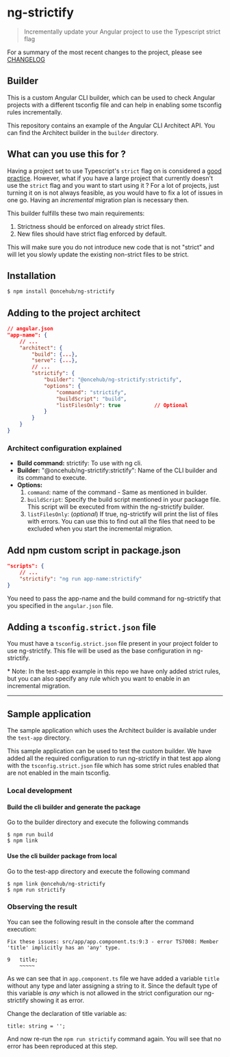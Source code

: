 # ng-strictify

> Incrementally update your Angular project to use the Typescript strict flag

For a summary of the most recent changes to the project, please see [CHANGELOG](https://github.com/scheduleonce/ng-strictify/blob/master/CHANGELOG.md)

## Builder

This is a custom Angular CLI builder, which can be used to check Angular projects with a different tsconfig file and can help in enabling some tsconfig rules incrementally.

This repository contains an example of the Angular CLI Architect API.
You can find the Architect builder in the `builder` directory.

## What can you use this for ?

Having a project set to use Typescript's `strict` flag on is considered a [good practice](https://angular.io/guide/strict-mode). However, what if you have a large project that currently doesn't use the `strict` flag and you want to start using it ? For a lot of projects, just turning it on is not always feasible, as you would have to fix a lot of issues in one go. Having an _incremental_ migration plan is necessary then.

This builder fulfills these two main requirements:

1. Strictness should be enforced on already strict files.
2. New files should have strict flag enforced by default.

This will make sure you do not introduce new code that is not "strict" and will let you slowly update the existing non-strict files to be strict.

## Installation

```sh
$ npm install @oncehub/ng-strictify
```

## Adding to the project architect

```json
// angular.json
"app-name": {
    // ...
    "architect": {
        "build": {...},
        "serve": {...},
        // ...
        "strictify": {
            "builder": "@oncehub/ng-strictify:strictify",
            "options": {
                "command": "strictify",
                "buildScript": "build",
                "listFilesOnly": true           // Optional
            }
        }
    }
}
```

### Architect configuration explained

- **Build command:** strictify: To use with ng cli.
- **Builder:** "@oncehub/ng-strictify:strictify": Name of the CLI builder and its command to execute.
- **Options:**
  1. `command`: name of the command - Same as mentioned in builder.
  2. `buildScript`: Specify the build script mentioned in your package file. This script will be executed from within the ng-strictify builder.
  3. `listFilesOnly`: (_optional_) If true, ng-strictify will print the list of files with errors. You can use this to find out all the files that need to be excluded when you start the incremental migration.

## Add npm custom script in package.json

```json
"scripts": {
    // ...
    "strictify": "ng run app-name:strictify"
}
```

You need to pass the app-name and the build command for ng-strictify that you specified in the `angular.json` file.

## Adding a `tsconfig.strict.json` file

You must have a `tsconfig.strict.json` file present in your project folder to use ng-strictify. This file will be used as the base configuration in ng-strictify.

\* Note: In the test-app example in this repo we have only added strict rules, but you can also specify any rule which you want to enable in an incremental migration.

---

## Sample application

The sample application which uses the Architect builder is available under the `test-app` directory.

This sample application can be used to test the custom builder. We have added all the required configuration to run ng-strictify in that test app along with the `tsconfig.strict.json` file which has some strict rules enabled that are not enabled in the main tsconfig.

### Local development

#### Build the cli builder and generate the package

Go to the builder directory and execute the following commands

```
$ npm run build
$ npm link
```

#### Use the cli builder package from local

Go to the test-app directory and execute the following command

```
$ npm link @oncehub/ng-strictify
$ npm run strictify
```

### Observing the result

You can see the following result in the console after the command execution:

```
Fix these issues: src/app/app.component.ts:9:3 - error TS7008: Member 'title' implicitly has an 'any' type.

9   title;
    ~~~~~

```

As we can see that in `app.component.ts` file we have added a variable `title` without any type and later assigning a string to it. Since the default type of this variable is _any_ which is not allowed in the strict configuration our ng-strictify showing it as error.

Change the declaration of title variable as:

```
title: string = '';
```

And now re-run the `npm run strictify` command again. You will see that no error has been reproduced at this step.
